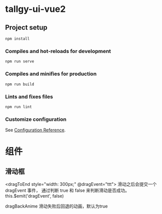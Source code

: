 # tallgy-ui-vue2

## Project setup
```
npm install
```

### Compiles and hot-reloads for development
```
npm run serve
```

### Compiles and minifies for production
```
npm run build
```

### Lints and fixes files
```
npm run lint
```

### Customize configuration
See [Configuration Reference](https://cli.vuejs.org/config/).

# 组件
## 滑动框

<dragToEnd style="width: 300px;" @dragEvent="ttt"></dragToEnd>
滑动之后会提交一个 dragEvent 事件， 通过判断 true 和 false 来判断滑动是否成功。
this.$emit('dragEvent', false)


dragBackAnime 滑动失败后回退的动画，默认为true

